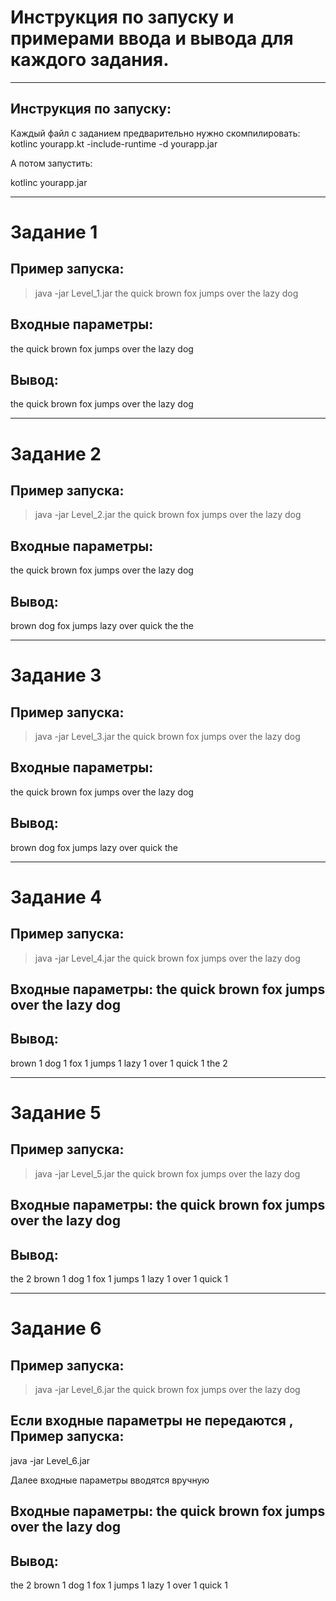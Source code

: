 # Инструкция по запуску и примерами ввода и вывода для каждого задания.
___


## Инструкция по запуску:
Каждый файл с заданием предварительно нужно скомпилировать:
kotlinc yourapp.kt -include-runtime -d yourapp.jar 

А потом запустить:

kotlinc yourapp.jar

___


# Задание 1

## Пример запуска:
> java -jar Level_1.jar the quick brown fox jumps over the lazy dog

## Входные параметры: 
the quick brown fox jumps over the lazy dog

## Вывод:
the
quick
brown
fox
jumps
over
the
lazy
dog

___

# Задание 2

## Пример запуска:
> java -jar Level_2.jar the quick brown fox jumps over the lazy dog

## Входные параметры:
the quick brown fox jumps over the lazy dog

## Вывод:
brown
dog
fox
jumps
lazy
over
quick
the
the

___

# Задание 3

## Пример запуска:
> java -jar Level_3.jar the quick brown fox jumps over the lazy dog

## Входные параметры:
the quick brown fox jumps over the lazy dog


## Вывод:
brown
dog
fox
jumps
lazy
over
quick
the



___

# Задание 4

## Пример запуска:
> java -jar Level_4.jar the quick brown fox jumps over the lazy dog

## Входные параметры: the quick brown fox jumps over the lazy dog

## Вывод:
brown 1
dog 1
fox 1
jumps 1
lazy 1
over 1
quick 1
the 2



___

# Задание 5

## Пример запуска:
> java -jar Level_5.jar the quick brown fox jumps over the lazy dog

## Входные параметры: the quick brown fox jumps over the lazy dog

## Вывод:
the 2
brown 1
dog 1
fox 1
jumps 1
lazy 1
over 1
quick 1


___

# Задание 6


## Пример запуска:
> java -jar Level_6.jar the quick brown fox jumps over the lazy dog

## Если входные параметры не передаются , Пример запуска:
java -jar Level_6.jar

Далее входные параметры вводятся вручную

## Входные параметры: the quick brown fox jumps over the lazy dog

## Вывод:
the 2
brown 1
dog 1
fox 1
jumps 1
lazy 1
over 1
quick 1


